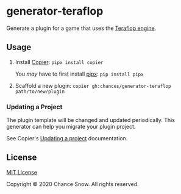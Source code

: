 # generator-teraflop

Generate a plugin for a game that uses the [Teraflop engine](https://github.com/chances/teraflop-d#readme).

## Usage

1. Install [Copier](https://copier.readthedocs.io/en/stable/): `pipx install copier`

    You _may_ have to first install [pipx](https://pipxproject.github.io/pipx/): `pip install pipx`
2. Scaffold a new plugin: `copier gh:chances/generator-teraflop path/to/new/plugin`

### Updating a Project

The plugin template will be changed and updated periodically. This generator can help you migrate your plugin project.

See Copier's [Updating a project](https://copier.readthedocs.io/en/stable/updating/) documentation.

## License

[MIT License](http://opensource.org/licenses/MIT)

Copyright &copy; 2020 Chance Snow. All rights reserved.
